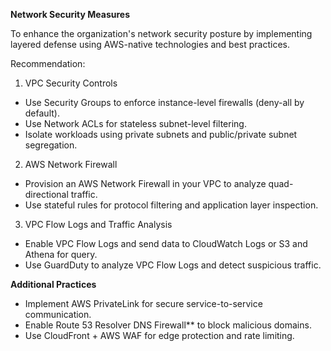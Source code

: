 **Network Security Measures**

To enhance the organization's network security posture by implementing layered defense using AWS-native technologies and best practices.

Recommendation:

1. VPC Security Controls
- Use Security Groups to enforce instance-level firewalls (deny-all by default).
- Use Network ACLs for stateless subnet-level filtering.
- Isolate workloads using private subnets and public/private subnet segregation.

2. AWS Network Firewall
- Provision an AWS Network Firewall in your VPC to analyze quad-directional traffic.
- Use stateful rules for protocol filtering and application layer inspection.

3. VPC Flow Logs and Traffic Analysis
- Enable VPC Flow Logs and send data to CloudWatch Logs or S3 and Athena for query.
- Use GuardDuty to analyze VPC Flow Logs and detect suspicious traffic.

**Additional Practices**

- Implement AWS PrivateLink for secure service-to-service communication.
- Enable Route 53 Resolver DNS Firewall** to block malicious domains.
- Use CloudFront + AWS WAF for edge protection and rate limiting.

